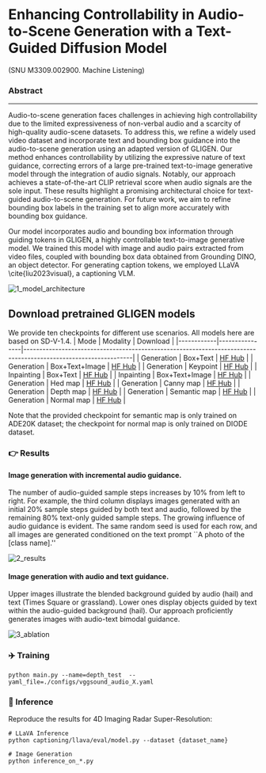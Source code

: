 # Enhancing Controllability in Audio-to-Scene Generation with a Text-Guided Diffusion Model
 (SNU M3309.002900. Machine Listening) 

### Abstract
---
Audio-to-scene generation faces challenges in achieving high controllability due to the limited expressiveness of non-verbal audio and a scarcity of high-quality audio-scene datasets. To address this, we refine a widely used video dataset and incorporate text and bounding box guidance into the audio-to-scene generation using an adapted version of GLIGEN. Our method enhances controllability by utilizing the expressive nature of text guidance, correcting errors of a large pre-trained text-to-image generative model through the integration of audio signals. Notably, our approach achieves a state-of-the-art CLIP retrieval score when audio signals are the sole input. These results highlight a promising architectural choice for text-guided audio-to-scene generation. For future work, we aim to refine bounding box labels in the training set to align more accurately with bounding box guidance.

Our model incorporates audio and bounding box information through guiding tokens in GLIGEN, a highly controllable text-to-image generative model. We trained this model with image and audio pairs extracted from video files, coupled with bounding box data obtained from Grounding DINO, an object detector. For generating caption tokens, we employed LLaVA \cite{liu2023visual}, a captioning VLM.


![1_model_architecture](https://github.com/user-attachments/assets/b469906b-7e65-4fb0-b7ed-cd63256cce50)



## Download pretrained GLIGEN models

We provide ten checkpoints for different use scenarios. All models here are based on SD-V-1.4.
| Mode       | Modality       | Download                                                                                                       |
|------------|----------------|----------------------------------------------------------------------------------------------------------------|
| Generation | Box+Text       | [HF Hub](https://huggingface.co/gligen/gligen-generation-text-box/blob/main/diffusion_pytorch_model.bin)       |
| Generation | Box+Text+Image | [HF Hub](https://huggingface.co/gligen/gligen-generation-text-image-box/blob/main/diffusion_pytorch_model.bin) |
| Generation | Keypoint       | [HF Hub](https://huggingface.co/gligen/gligen-generation-keypoint/blob/main/diffusion_pytorch_model.bin)       |
| Inpainting | Box+Text       | [HF Hub](https://huggingface.co/gligen/gligen-inpainting-text-box/blob/main/diffusion_pytorch_model.bin)       |
| Inpainting | Box+Text+Image | [HF Hub](https://huggingface.co/gligen/gligen-inpainting-text-image-box/blob/main/diffusion_pytorch_model.bin) |
| Generation | Hed map        | [HF Hub](https://huggingface.co/gligen/gligen-generation-hed/blob/main/diffusion_pytorch_model.bin)      |
| Generation | Canny map      | [HF Hub](https://huggingface.co/gligen/gligen-generation-canny/blob/main/diffusion_pytorch_model.bin)      |
| Generation | Depth map      | [HF Hub](https://huggingface.co/gligen/gligen-generation-depth/blob/main/diffusion_pytorch_model.bin)      |
| Generation | Semantic map   | [HF Hub](https://huggingface.co/gligen/gligen-generation-sem/blob/main/diffusion_pytorch_model.bin)      |
| Generation | Normal map     | [HF Hub](https://huggingface.co/gligen/gligen-generation-normal/blob/main/diffusion_pytorch_model.bin)      |

Note that the provided checkpoint for semantic map is only trained on ADE20K dataset; the checkpoint for normal map is only trained on DIODE dataset.

### :point_right: Results
#### Image generation with incremental audio guidance. 
The number of audio-guided sample steps increases by 10\% from left to right. For example, the third column displays images generated with an initial 20\% sample steps guided by both text and audio, followed by the remaining 80\% text-only guided sample steps. The growing influence of audio guidance is evident. The same random seed is used for each row, and all images are generated conditioned on the text prompt ``A photo of the [class name].''

![2_results](https://github.com/user-attachments/assets/ab648c1d-f285-4342-ac07-9e75d23d8aac)

#### Image generation with audio and text guidance.
Upper images illustrate the blended background guided by audio (hail) and text (Times Square or grassland). Lower ones display objects guided by text within the audio-guided background (hail). Our approach proficiently generates images with audio-text bimodal guidance.

![3_ablation](https://github.com/user-attachments/assets/0838c671-2e8b-49ce-8687-08c208fdb651)



### :airplane: Training
```
python main.py --name=depth_test  --yaml_file=./configs/vggsound_audio_X.yaml
```

### :rocket: Inference 
Reproduce the results for 4D Imaging Radar Super-Resolution:
```
# LLaVA Inference
python captioning/llava/eval/model.py --dataset {dataset_name}

# Image Generation
python inference_on_*.py
```

